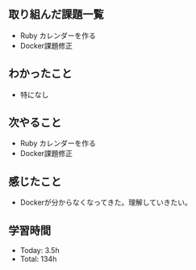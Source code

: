 ## 取り組んだ課題一覧
- Ruby カレンダーを作る
- Docker課題修正
## わかったこと
- 特になし
## 次やること
- Ruby カレンダーを作る
- Docker課題修正
## 感じたこと
- Dockerが分からなくなってきた。理解していきたい。
## 学習時間
- Today: 3.5h
- Total: 134h